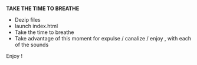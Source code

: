 **TAKE THE TIME TO BREATHE**

- Dezip files
- launch index.html
- Take the time to breathe
- Take advantage of this moment for expulse / canalize / enjoy , with each of the sounds

Enjoy !

